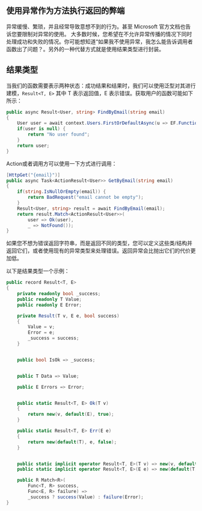 ## 使用异常作为方法执行返回的弊端
异常缓慢、繁琐，并且经常导致意想不到的行为。甚至 Microsoft 官方文档也告诉您要限制对异常的使用。
大多数时候，您希望在不允许异常传播的情况下同时处理成功和失败的情况。你可能想知道“如果我不使用异常，我怎么能告诉调用者函数出了问题？。另外的一种代替方式就是使用结果类型进行封装。
## 结果类型
当我们的函数需要表示两种状态：成功结果和结果时，我们可以使用泛型对其进行建模，`Result<T, E>` 其中 T 表示返回值，E 表示错误。获取用户的函数可能如下所示：

```csharp
public async Result<User, string> FindByEmail(string email) 
{
    User user = await context.Users.FirstOrDefaultAsync(u => EF.Functions.Like(u.Email, $"%{email}%"));
    if(user is null) {
        return "No user found";
    }
    return user;
}
```


Action或者调用方可以使用一下方式进行调用：
```csharp
[HttpGet("{email}")]
public async Task<ActionResult<User>> GetByEmail(string email)
{
    if(string.IsNullOrEmpty(email)) {
        return BadRequest("email cannot be empty");
    }
    Result<User, string> result = await FindByEmail(email);
    return result.Match<ActionResult<User>>(
        user => Ok(user),
        _ => NotFound());
}
```

如果您不想为错误返回字符串，而是返回不同的类型，您可以定义这些类/结构并返回它们，或者使用现有的异常类型来处理错误。返回异常会比抛出它们的代价更加低。

以下是结果类型一个示例：
```csharp
public record Result<T, E>
{
    private readonly bool _success;
    public readonly T Value;
    public readonly E Error;

    private Result(T v, E e, bool success)
    {
        Value = v;
        Error = e;
        _success = success;
    }


    public bool IsOk => _success;


    public T Data => Value;

    public E Errors => Error;


    public static Result<T, E> Ok(T v)
    {
        return new(v, default(E), true);
    }

    public static Result<T, E> Err(E e)
    {
        return new(default(T), e, false);
    }


    public static implicit operator Result<T, E>(T v) => new(v, default(E), true);
    public static implicit operator Result<T, E>(E e) => new(default(T), e, false);

    public R Match<R>(
        Func<T, R> success,
        Func<E, R> failure) =>
        _success ? success(Value) : failure(Error);
}
```





